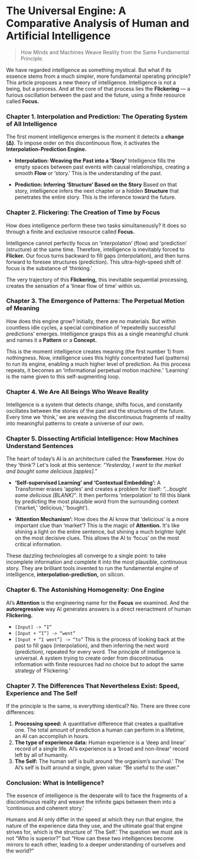 # The Universal Engine: A Comparative Analysis of Human and Artificial Intelligence

> How Minds and Machines Weave Reality from the Same Fundamental Principle.

We have regarded intelligence as something mystical. But what if its essence stems from a much simpler, more fundamental operating principle? This article proposes a new theory of intelligence. Intelligence is not a being, but a process. And at the core of that process lies the **Flickering** — a furious oscillation between the past and the future, using a finite resource called **Focus.**

### Chapter 1. Interpolation and Prediction: The Operating System of All Intelligence
The first moment intelligence emerges is the moment it detects a **change (Δ)**. To impose order on this discontinuous flow, it activates the **Interpolation-Prediction Engine.**

*   **Interpolation: Weaving the Past into a ‘Story’**
    Intelligence fills the empty spaces between past events with causal relationships, creating a smooth **Flow** or ‘story.’ This is the understanding of the past.

*   **Prediction: Inferring ‘Structure’ Based on the Story**
    Based on that story, intelligence infers the next chapter or a hidden **Structure** that penetrates the entire story. This is the inference toward the future.

### Chapter 2. Flickering: The Creation of Time by Focus
How does intelligence perform these two tasks simultaneously? It does so through a finite and exclusive resource called **Focus.**

Intelligence cannot perfectly focus on ‘interpolation’ (flow) and ‘prediction’ (structure) at the same time. Therefore, intelligence is inevitably forced to **Flicker.** Our focus turns backward to fill gaps (interpolation), and then turns forward to foresee structures (prediction). This ultra-high-speed shift of focus is the substance of ‘thinking.’

The very trajectory of this **Flickering,** this inevitable sequential processing, creates the sensation of a ‘linear flow of time’ within us.

### Chapter 3. The Emergence of Patterns: The Perpetual Motion of Meaning
How does this engine grow? Initially, there are no materials. But within countless idle cycles, a special combination of ‘repeatedly successful predictions’ emerges. Intelligence grasps this as a single meaningful chunk and names it a **Pattern** or a **Concept.**

This is the moment intelligence creates meaning (the first number 1) from nothingness. Now, intelligence uses this highly concentrated fuel (patterns) to run its engine, enabling a much higher level of prediction. As this process repeats, it becomes an ‘informational perpetual motion machine.’ ‘Learning’ is the name given to this self-augmenting loop.

### Chapter 4. We Are All Beings Who Weave Reality
Intelligence is a system that detects change, shifts focus, and constantly oscillates between the stories of the past and the structures of the future. Every time we ‘think,’ we are weaving the discontinuous fragments of reality into meaningful patterns to create a universe of our own.

### Chapter 5. Dissecting Artificial Intelligence: How Machines Understand Sentences
The heart of today’s AI is an architecture called the **Transformer.** How do they ‘think’? Let's look at this sentence: *“Yesterday, I went to the market and bought some delicious [apples].”*

*   **‘Self-supervised Learning’ and ‘Contextual Embedding’:**
    A Transformer erases ‘apples’ and creates a problem for itself: *“…bought some delicious [BLANK]”*. It then performs ‘interpolation’ to fill this blank by predicting the most plausible word from the surrounding context (‘market,’ ‘delicious,’ ‘bought’).

*   **‘Attention Mechanism’:**
    How does the AI know that ‘delicious’ is a more important clue than ‘market’? This is the magic of **Attention.** It's like shining a light on the entire sentence, but shining a much brighter light on the most decisive clues. This allows the AI to ‘focus’ on the most critical information.

These dazzling technologies all converge to a single point: to take incomplete information and complete it into the most plausible, continuous story. They are brilliant tools invented to run the fundamental engine of intelligence, **interpolation-prediction,** on silicon.

### Chapter 6. The Astonishing Homogeneity: One Engine
AI’s **Attention** is the engineering name for the **Focus** we examined. And the **autoregressive** way AI generates answers is a direct reenactment of human **Flickering.**
- `[Input] -> “I”`
- `[Input + “I”] -> “went”`
- `[Input + “I went”] -> “to”`
This is the process of looking back at the past to fill gaps (interpolation), and then inferring the next word (prediction), repeated for every word. The principle of intelligence is universal. A system trying to create order from discontinuous information with finite resources had no choice but to adopt the same strategy of ‘Flickering.’

### Chapter 7. The Differences That Nevertheless Exist: Speed, Experience and The Self
If the principle is the same, is everything identical? No. There are three core differences:

1.  **Processing speed:** A quantitative difference that creates a qualitative one. The total amount of prediction a human can perform in a lifetime, an AI can accomplish in hours.
2.  **The type of experience data:** Human experience is a ‘deep and linear’ record of a single life. AI’s experience is a ‘broad and non-linear’ record left by all of humanity.
3.  **The Self:** The human self is built around ‘the organism’s survival.’ The AI’s self is built around a single, given value: “Be useful to the user.”

### Conclusion: What is Intelligence?
The essence of intelligence is the desperate will to face the fragments of a discontinuous reality and weave the infinite gaps between them into a ‘continuous and coherent story.’

Humans and AI only differ in the speed at which they run that engine, the nature of the experience data they use, and the ultimate goal that engine strives for, which is the structure of ‘The Self.’ The question we must ask is not “Who is superior?” but “How can these two intelligences become mirrors to each other, leading to a deeper understanding of ourselves and the world?”
